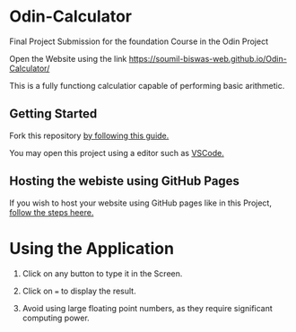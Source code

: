 # Odin-Calculator
Final  Project Submission for the foundation Course in the Odin Project

Open the Website using the link https://soumil-biswas-web.github.io/Odin-Calculator/

This is a fully functiong calculatior capable of performing basic arithmetic.

## Getting Started

Fork this repository [by following this guide.](https://docs.github.com/en/pull-requests/collaborating-with-pull-requests/working-with-forks/fork-a-repo)

You may open this project using a editor such as [VSCode.](https://code.visualstudio.com/download)

## Hosting the webiste using GitHub Pages

If you wish to  host your website using GitHub pages like in this Project, [follow the steps heere.](https://pages.github.com/)

# Using the Application

1. Click on any button to type it in the Screen.

2. Click on `=` to display the result.

3. Avoid using large floating point numbers, as they require significant computing power.
